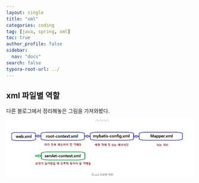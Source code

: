 ```yaml
---
layout: single
title: "xml"
categories: coding
tag: [java, spring, xml]
toc: true
author_profile: false
sidebar:
  nav: "docs"
search: false
typora-root-url: ../
---
```


## xml 파일별 역할

다른 블로그에서 정리해놓은 그림을 가져와봤다.



![xml](/images/2023-04-17-xml/xml.PNG)